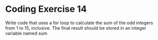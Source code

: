# Coding Exercise 14

Write code that uses a for loop to calculate the sum of the odd integers from 1 to 15, inclusive. The final result should be stored in an integer variable named sum